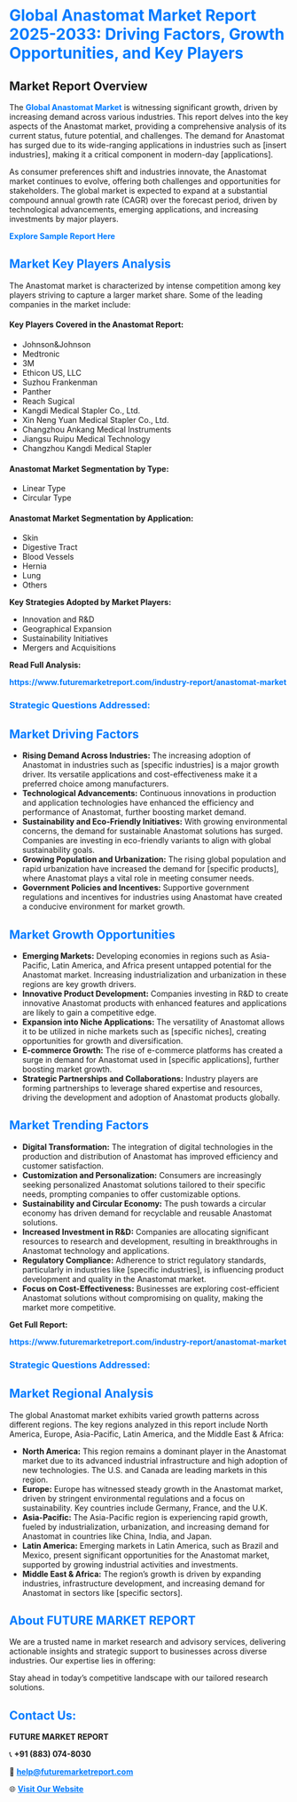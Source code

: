 <h1 style="color: #007BFF;">Global Anastomat Market Report 2025-2033: Driving Factors, Growth Opportunities, and Key Players</h1>

<section id="overview">
<h2>Market Report Overview</h2>
<p>The <a href="https://www.futuremarketreport.com/industry-report/anastomat-market" style="color: #007BFF; text-decoration: none;"><strong>Global Anastomat Market</strong></a> is witnessing significant growth, driven by increasing demand across various industries. This report delves into the key aspects of the Anastomat market, providing a comprehensive analysis of its current status, future potential, and challenges. The demand for Anastomat has surged due to its wide-ranging applications in industries such as [insert industries], making it a critical component in modern-day [applications].</p>
<p>As consumer preferences shift and industries innovate, the Anastomat market continues to evolve, offering both challenges and opportunities for stakeholders. The global market is expected to expand at a substantial compound annual growth rate (CAGR) over the forecast period, driven by technological advancements, emerging applications, and increasing investments by major players.</p>
</section>

<section id="overview">
<p><a href="https://www.futuremarketreport.com/request-sample/reportId=43597" style="color: #007BFF; text-decoration: none;"><strong>Explore Sample Report Here</strong></a></p>
</section>

<section id="key-players">
<h2 style="color: #007BFF;">Market Key Players Analysis</h2>
<p>The Anastomat market is characterized by intense competition among key players striving to capture a larger market share. Some of the leading companies in the market include:</p>
<h4>Key Players Covered in the Anastomat Report:</h4>
<ul><li>Johnson&amp;Johnson</li><li>Medtronic</li><li>3M</li><li>Ethicon US, LLC</li><li>Suzhou Frankenman</li><li>Panther</li><li>Reach Sugical</li><li>Kangdi Medical Stapler Co., Ltd.</li><li>Xin Neng Yuan Medical Stapler Co., Ltd.</li><li>Changzhou Ankang Medical Instruments</li><li>Jiangsu Ruipu Medical Technology</li><li>Changzhou Kangdi Medical Stapler</li></ul>
<h4>Anastomat Market Segmentation by Type:</h4>
<ul><li>Linear Type</li><li>Circular Type</li></ul>

<h4>Anastomat Market Segmentation by Application:</h4>
<ul><li>Skin</li><li>Digestive Tract</li><li>Blood Vessels</li><li>Hernia</li><li>Lung</li><li>Others</li></ul>
<p><strong>Key Strategies Adopted by Market Players:</strong></p>
<ul>
<li>Innovation and R&D</li>
<li>Geographical Expansion</li>
<li>Sustainability Initiatives</li>
<li>Mergers and Acquisitions</li>
</ul>
</section>

<section>
<p><strong>Read Full Analysis: </strong></p><a href="https://www.futuremarketreport.com/industry-report/anastomat-market" style="color: #007BFF; text-decoration: none;"><strong>https://www.futuremarketreport.com/industry-report/anastomat-market</strong></a>
<h3 style="color: #007BFF;">Strategic Questions Addressed:</h3>
</section>

<section id="driving-factors">
<h2 style="color: #007BFF;">Market Driving Factors</h2>
<ul>
<li><strong>Rising Demand Across Industries:</strong> The increasing adoption of Anastomat in industries such as [specific industries] is a major growth driver. Its versatile applications and cost-effectiveness make it a preferred choice among manufacturers.</li>
<li><strong>Technological Advancements:</strong> Continuous innovations in production and application technologies have enhanced the efficiency and performance of Anastomat, further boosting market demand.</li>
<li><strong>Sustainability and Eco-Friendly Initiatives:</strong> With growing environmental concerns, the demand for sustainable Anastomat solutions has surged. Companies are investing in eco-friendly variants to align with global sustainability goals.</li>
<li><strong>Growing Population and Urbanization:</strong> The rising global population and rapid urbanization have increased the demand for [specific products], where Anastomat plays a vital role in meeting consumer needs.</li>
<li><strong>Government Policies and Incentives:</strong> Supportive government regulations and incentives for industries using Anastomat have created a conducive environment for market growth.</li>
</ul>
</section>

<section id="growth-opportunities">
<h2 style="color: #007BFF;">Market Growth Opportunities</h2>
<ul>
<li><strong>Emerging Markets:</strong> Developing economies in regions such as Asia-Pacific, Latin America, and Africa present untapped potential for the Anastomat market. Increasing industrialization and urbanization in these regions are key growth drivers.</li>
<li><strong>Innovative Product Development:</strong> Companies investing in R&D to create innovative Anastomat products with enhanced features and applications are likely to gain a competitive edge.</li>
<li><strong>Expansion into Niche Applications:</strong> The versatility of Anastomat allows it to be utilized in niche markets such as [specific niches], creating opportunities for growth and diversification.</li>
<li><strong>E-commerce Growth:</strong> The rise of e-commerce platforms has created a surge in demand for Anastomat used in [specific applications], further boosting market growth.</li>
<li><strong>Strategic Partnerships and Collaborations:</strong> Industry players are forming partnerships to leverage shared expertise and resources, driving the development and adoption of Anastomat products globally.</li>
</ul>
</section>

<section id="trending-factors">
<h2 style="color: #007BFF;">Market Trending Factors</h2>
<ul>
<li><strong>Digital Transformation:</strong> The integration of digital technologies in the production and distribution of Anastomat has improved efficiency and customer satisfaction.</li>
<li><strong>Customization and Personalization:</strong> Consumers are increasingly seeking personalized Anastomat solutions tailored to their specific needs, prompting companies to offer customizable options.</li>
<li><strong>Sustainability and Circular Economy:</strong> The push towards a circular economy has driven demand for recyclable and reusable Anastomat solutions.</li>
<li><strong>Increased Investment in R&D:</strong> Companies are allocating significant resources to research and development, resulting in breakthroughs in Anastomat technology and applications.</li>
<li><strong>Regulatory Compliance:</strong> Adherence to strict regulatory standards, particularly in industries like [specific industries], is influencing product development and quality in the Anastomat market.</li>
<li><strong>Focus on Cost-Effectiveness:</strong> Businesses are exploring cost-efficient Anastomat solutions without compromising on quality, making the market more competitive.</li>
</ul>
</section>

<section>
<p><strong>Get Full Report: </strong></p><a href="https://www.futuremarketreport.com/industry-report/anastomat-market" style="color: #007BFF; text-decoration: none;"><strong>https://www.futuremarketreport.com/industry-report/anastomat-market</strong></a>
<h3 style="color: #007BFF;">Strategic Questions Addressed:</h3>
</section>


<section id="regional-analysis">
<h2 style="color: #007BFF;">Market Regional Analysis</h2>
<p>The global Anastomat market exhibits varied growth patterns across different regions. The key regions analyzed in this report include North America, Europe, Asia-Pacific, Latin America, and the Middle East & Africa:</p>
<ul>
<li><strong>North America:</strong> This region remains a dominant player in the Anastomat market due to its advanced industrial infrastructure and high adoption of new technologies. The U.S. and Canada are leading markets in this region.</li>
<li><strong>Europe:</strong> Europe has witnessed steady growth in the Anastomat market, driven by stringent environmental regulations and a focus on sustainability. Key countries include Germany, France, and the U.K.</li>
<li><strong>Asia-Pacific:</strong> The Asia-Pacific region is experiencing rapid growth, fueled by industrialization, urbanization, and increasing demand for Anastomat in countries like China, India, and Japan.</li>
<li><strong>Latin America:</strong> Emerging markets in Latin America, such as Brazil and Mexico, present significant opportunities for the Anastomat market, supported by growing industrial activities and investments.</li>
<li><strong>Middle East & Africa:</strong> The region’s growth is driven by expanding industries, infrastructure development, and increasing demand for Anastomat in sectors like [specific sectors].</li>
</ul>
</section>

<footer>
<h2 style="color: #007BFF;">About FUTURE MARKET REPORT</h2>
<p>We are a trusted name in market research and advisory services, delivering actionable insights and strategic support to businesses across diverse industries. Our expertise lies in offering:</p>

<p>Stay ahead in today’s competitive landscape with our tailored research solutions.</p>

<h2 style="color: #007BFF;">Contact Us:</h2>
<p><strong>FUTURE MARKET REPORT</strong></p>
<p>📞 <strong>+91 (883) 074-8030</strong></p>
<p>📧 <strong><a href="mailto:help@futuremarketreport.com" style="color: #007BFF;">help@futuremarketreport.com</a></strong></p>
<p>🌐 <strong><a href="https://www.futuremarketreport.com/" style="color: #007BFF;">Visit Our Website</a></strong></p>
</footer>